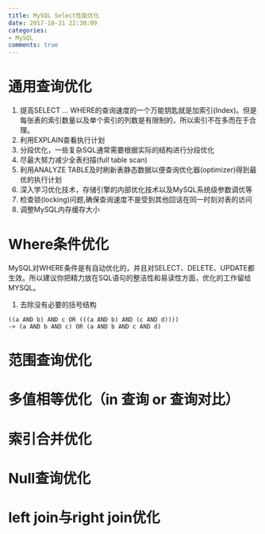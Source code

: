 ```yaml
---
title: MySQL Select性能优化
date: 2017-10-31 22:30:09
categories:
- MySQL
comments: true
---
```


# 通用查询优化
 1. 提高SELECT ... WHERE的查询速度的一个万能钥匙就是加索引(Index)。但是每张表的索引数量以及单个索引的列数是有限制的，所以索引不在多而在于合理。
 2. 利用EXPLAIN查看执行计划
 3. 分段优化，一些复杂SQL通常需要根据实际的结构进行分段优化
 4. 尽最大努力减少全表扫描(full table scan)
 5. 利用ANALYZE TABLE及时刷新表静态数据以便查询优化器(optimizer)得到最优的执行计划
 6. 深入学习优化技术，存储引擎的内部优化技术以及MySQL系统级参数调优等
 7. 检查锁(locking)问题,确保查询速度不是受到其他回话在同一时刻对表的访问
 8. 调整MySQL内存缓存大小


# Where条件优化
MySQL对WHERE条件是有自动优化的，并且对SELECT、DELETE、UPDATE都生效。所以建议你把精力放在SQL语句的整洁性和易读性方面，优化的工作留给MYSQL。
 1. 去除没有必要的括号结构
 ```MySQL
 ((a AND b) AND c OR (((a AND b) AND (c AND d))))
-> (a AND b AND c) OR (a AND b AND c AND d)
 ```

# 范围查询优化

# 多值相等优化（in 查询 or 查询对比）

# 索引合并优化

# Null查询优化

# left join与right join优化
